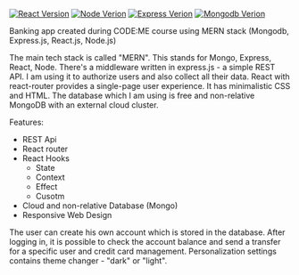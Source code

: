 [![React Version](https://img.shields.io/badge/React.js-18.2.0-brightgreen)](https://reactjs.org/)
[![Node Verion](https://img.shields.io/badge/Node.js-16.15.1-brightgreen)](https://nodejs.org/en/)
[![Express Verion](https://img.shields.io/badge/Express.js-4.x-brightgreen)](https://expressjs.com/)
[![Mongodb Verion](https://img.shields.io/badge/Mongodb-5.3-brightgreen)](https://www.mongodb.com/docs/manual/introduction/)

Banking app created during CODE:ME course using MERN stack
(Mongodb, Express.js, React.js, Node.js)

The main tech stack is called "MERN". This stands for Mongo,
Express, React, Node. There's a middleware written in
express.js - a simple REST API. I am using it to authorize
users and also collect all their data. React with
react-router provides a single-page user experience. It has
minimalistic CSS and HTML. The database which I am using is
free and non-relative MongoDB with an external cloud
cluster.

Features:

-   REST Api
-   React router
-   React Hooks
    -   State
    -   Context
    -   Effect
    -   Cusotm
-   Cloud and non-relative Database (Mongo)
-   Responsive Web Design

The user can create his own account which is stored in the
database. After logging in, it is possible to check the
account balance and send a transfer for a specific user and
credit card management. Personalization settings contains
theme changer - "dark" or "light".
